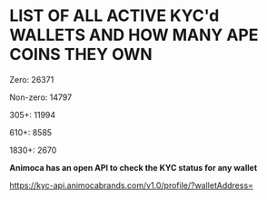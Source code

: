 # LIST OF ALL ACTIVE KYC'd WALLETS AND HOW MANY APE COINS THEY OWN

Zero: 26371

Non-zero: 14797

305+: 11994

610+: 8585

1830+: 2670

**Animoca has an open API to check the KYC status for any wallet**

https://kyc-api.animocabrands.com/v1.0/profile/?walletAddress=